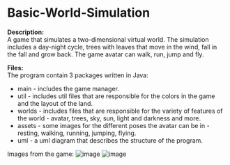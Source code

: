 # Basic-World-Simulation
**Description:**<br />
A game that simulates a two-dimensional virtual world. The simulation includes a day-night cycle, trees with leaves that move in the wind, fall in the fall and grow back. The game avatar can walk, run, jump and fly. <br />

**Files:**<br />
The program contain 3 packages written in Java:<br />
- main - includes the game manager.<br />
- util - includes util files that are responsible for the colors in the game and the layout of the land.<br />
- worlds - includes files that are responsible for the variety of features of the world - avatar, trees, sky, sun, light and darkness and more.<br />
- assets - some images for the different poses the avatar can be in - resting, walking, running, jumping, flying.<br />
- uml - a uml diagram that describes the structure of the program. <br />

Images from the game:
![image](https://user-images.githubusercontent.com/87193121/230771574-9ca3c15e-afd1-415e-95a2-0070045b314d.png)
![image](https://user-images.githubusercontent.com/87193121/230771506-c4197a7d-0e0e-4b28-a36e-97ea788164de.png)
